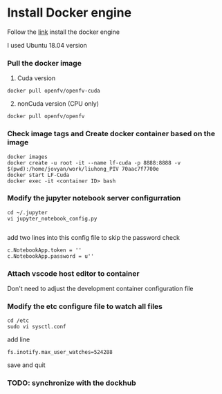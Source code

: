 # Install Docker engine 
Follow the [link](https://docs.docker.com/engine/install/) install the docker engine

I used Ubuntu 18.04 version 

### Pull the docker image 
1. Cuda version
```
docker pull openfv/openfv-cuda
```
2. nonCuda version (CPU only)
```
docker pull openfv/openfv
```

### Check image tags and Create docker container based on the image
```
docker images
docker create -u root -it --name lf-cuda -p 8888:8888 -v $(pwd):/home/jovyan/work/liuhong_PIV 70aac7f7700e
docker start LF-Cuda
docker exec -it <container ID> bash
```

### Modify the jupyter notebook server configurration
```
cd ~/.jupyter
vi jupyter_notebook_config.py
 
```
add two lines into this config file to skip the password check
```
c.NotebookApp.token = ''
c.NotebookApp.password = u''
```
### Attach vscode host editor to container

Don't need to adjust the development container configuration file

### Modify the etc configure file to watch all files 

```
cd /etc
sudo vi sysctl.conf
```
add line
```
fs.inotify.max_user_watches=524288
```
save and quit

### TODO: synchronize with the dockhub